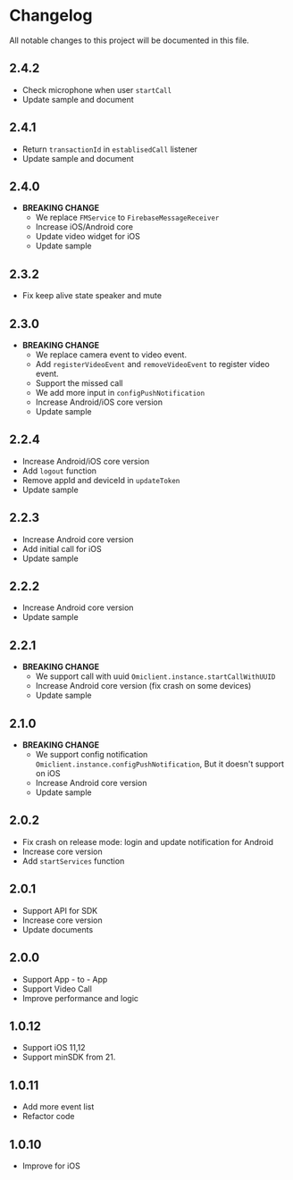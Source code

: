 # Changelog

All notable changes to this project will be documented in this file.

## 2.4.2
  - Check microphone when user `startCall`
  - Update sample and document

## 2.4.1
  - Return `transactionId` in `establisedCall` listener
  - Update sample and document

## 2.4.0
- **BREAKING CHANGE**
  - We replace `FMService` to `FirebaseMessageReceiver`
  - Increase iOS/Android core
  - Update video widget for iOS
  - Update sample

## 2.3.2
  - Fix keep alive state speaker and mute

## 2.3.0
- **BREAKING CHANGE**
  - We replace camera event to video event. 
  - Add `registerVideoEvent` and `removeVideoEvent` to register video event.
  - Support the missed call
  - We add more input in `configPushNotification`
  - Increase Android/iOS core version
  - Update sample

## 2.2.4
  - Increase Android/iOS core version
  - Add `logout` function
  - Remove appId and deviceId in `updateToken`
  - Update sample

## 2.2.3
  - Increase Android core version
  - Add initial call for iOS
  - Update sample

## 2.2.2
  - Increase Android core version
  - Update sample

## 2.2.1
- **BREAKING CHANGE**
  - We support call with uuid `Omiclient.instance.startCallWithUUID`
  - Increase Android core version (fix crash on some devices)
  - Update sample

## 2.1.0
- **BREAKING CHANGE**
  - We support config notification `Omiclient.instance.configPushNotification`, But it doesn't support on iOS
  - Increase Android core version
  - Update sample

## 2.0.2
- Fix crash on release mode: login and update notification for Android
- Increase core version
- Add `startServices` function

## 2.0.1
- Support API for SDK
- Increase core version
- Update documents

## 2.0.0
- Support App - to - App
- Support Video Call
- Improve performance and logic

## 1.0.12

- Support iOS 11,12
- Support minSDK from 21.

## 1.0.11

- Add more event list
- Refactor code


## 1.0.10

* Improve for iOS

